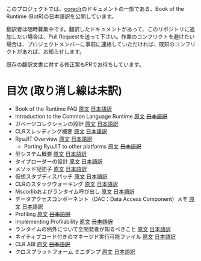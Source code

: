 このプロジェクトでは、[coreclr](https://github.com/dotnet/coreclr)のドキュメントの一部である、Book of the Runtime (BotR)の日本語訳を公開しています。

翻訳者は随時募集中です。翻訳したドキュメントがあって、このリポジトリに追加したい場合は、Pull Requestを送って下さい。作業のコンフリクトを避けたい場合は、プロジェクトメンバーに事前に連絡していただければ、既知のコンフリクトがあれば、お知らせします。

既存の翻訳文書に対する修正案もPRでお待ちしています。

目次 (取り消し線は未訳)
===================

- Book of the Runtime FAQ [原文](https://github.com/dotnet/coreclr/blob/master/Documentation/botr/botr-faq.md) [日本語訳](botr/botr-faq.md) 
- Introduction to the Common Language Runtime [原文](https://github.com/dotnet/coreclr/blob/master/Documentation/botr/intro-to-clr.md) <del>[日本語訳](botr/intro-to-clr.md)</del>
- ガベージコレクションの設計 [原文](https://github.com/dotnet/coreclr/blob/master/Documentation/botr/garbage-collection.md) [日本語訳](botr/garbage-collection.md)
- CLRスレッディング概要 [原文](https://github.com/dotnet/coreclr/blob/master/Documentation/botr/threading.md) [日本語訳](botr/threading.md)
- RyuJIT Overview [原文](https://github.com/dotnet/coreclr/blob/master/Documentation/botr/ryujit-overview.md) [日本語訳](botr/ryujit-overview.md)
    - Porting RyuJIT to other platforms [原文](https://github.com/dotnet/coreclr/blob/master/Documentation/botr/porting-ryujit.md) <del>[日本語訳](botr/porting-ryujit.md)</del>
- 型システム概要 [原文](https://github.com/dotnet/coreclr/blob/master/Documentation/botr/type-system.md) [日本語訳](botr/type-system.md)
- タイプローダーの設計 [原文](https://github.com/dotnet/coreclr/blob/master/Documentation/botr/type-loader.md) [日本語訳](botr/type-loader.md)
- メソッド記述子 [原文](https://github.com/dotnet/coreclr/blob/master/Documentation/botr/method-descriptor.md) [日本語訳](botr/method-descriptor.md)
- 仮想スタブディスパッチ [原文](https://github.com/dotnet/coreclr/blob/master/Documentation/botr/virtual-stub-dispatch.md) [日本語訳](botr/virtual-stub-dispatch.md)
- CLRのスタックウォーキング [原文](https://github.com/dotnet/coreclr/blob/master/Documentation/botr/stackwalking.md) [日本語訳](botr/stackwalking.md)
- Mscorlibおよびランタイム呼び出し [原文](https://github.com/dotnet/coreclr/blob/master/Documentation/botr/mscorlib.md) [日本語訳](botr/mscorlib.md)
- データアクセスコンポーネント（DAC：Data Access Component）メモ [原文](https://github.com/dotnet/coreclr/blob/master/Documentation/botr/dac-notes.md) [日本語訳](botr/dac-notes.md)
- Profiling [原文](https://github.com/dotnet/coreclr/blob/master/Documentation/botr/profiling.md) <del>[日本語訳](botr/profiling.md)</del>
- Implementing Profilability [原文](https://github.com/dotnet/coreclr/blob/master/Documentation/botr/profilability.md) <del>[日本語訳](botr/profilability.md)</del>
- ランタイムの例外について全開発者が知るべきこと [原文](https://github.com/dotnet/coreclr/blob/master/Documentation/botr/exceptions.md) [日本語訳](botr/exceptions.md)
- ネイティブコード付きのマネージド実行可能ファイル [原文](https://github.com/dotnet/coreclr/blob/master/Documentation/botr/readytorun-overview.md) [日本語訳](botr/readytorun-overview.md)
- CLR ABI [原文](https://github.com/dotnet/coreclr/blob/master/Documentation/botr/clr-abi.md) <del>[日本語訳](botr/clr-abi.md)</del>
- クロスプラットフォーム ミニダンプ [原文](https://github.com/dotnet/coreclr/blob/master/Documentation/botr/xplat-minidump-generation.md) [日本語訳](botr/xplat-minidump-generation.md)
